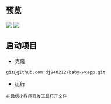 ## 预览 
![](http://oupfkjs5r.bkt.clouddn.com/%E5%BE%AE%E4%BF%A1%E5%9B%BE%E7%89%87_20170815101129.jpg)
![](http://oupfkjs5r.bkt.clouddn.com/%E5%BE%AE%E4%BF%A1%E5%9B%BE%E7%89%87_20170815101119.jpg)

## 启动项目
+ 克隆
```
git@github.com:dj940212/baby-wxapp.git
```
+ 运行
```
在微信小程序开发工具打开文件
```

